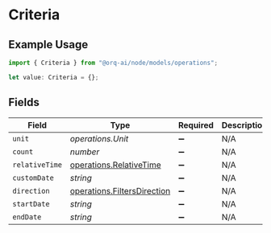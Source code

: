 # Criteria

## Example Usage

```typescript
import { Criteria } from "@orq-ai/node/models/operations";

let value: Criteria = {};
```

## Fields

| Field                                                                      | Type                                                                       | Required                                                                   | Description                                                                |
| -------------------------------------------------------------------------- | -------------------------------------------------------------------------- | -------------------------------------------------------------------------- | -------------------------------------------------------------------------- |
| `unit`                                                                     | *operations.Unit*                                                          | :heavy_minus_sign:                                                         | N/A                                                                        |
| `count`                                                                    | *number*                                                                   | :heavy_minus_sign:                                                         | N/A                                                                        |
| `relativeTime`                                                             | [operations.RelativeTime](../../models/operations/relativetime.md)         | :heavy_minus_sign:                                                         | N/A                                                                        |
| `customDate`                                                               | *string*                                                                   | :heavy_minus_sign:                                                         | N/A                                                                        |
| `direction`                                                                | [operations.FiltersDirection](../../models/operations/filtersdirection.md) | :heavy_minus_sign:                                                         | N/A                                                                        |
| `startDate`                                                                | *string*                                                                   | :heavy_minus_sign:                                                         | N/A                                                                        |
| `endDate`                                                                  | *string*                                                                   | :heavy_minus_sign:                                                         | N/A                                                                        |